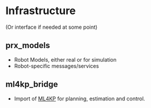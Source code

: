 # Infrastructure
(Or interface if needed at some point)

## prx_models
* Robot Models, either real or for simulation
* Robot-specific messages/services

## ml4kp_bridge
* Import of [ML4KP](https://github.com/PRX-Kinodynamic/ML4KP-devel) for planning, estimation and control.
	

